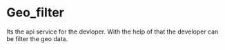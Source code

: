 # Geo_filter
Its the api service for the devloper. With the help of that the developer can be filter the geo data. 
